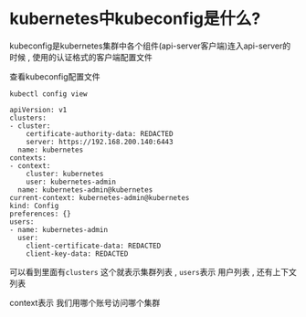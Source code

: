 # kubernetes中kubeconfig是什么?

kubeconfig是kubernetes集群中各个组件(api-server客户端)连入api-server的时候 , 使用的认证格式的客户端配置文件



查看kubeconfig配置文件

```
kubectl config view
```

```
apiVersion: v1
clusters:
- cluster:
    certificate-authority-data: REDACTED
    server: https://192.168.200.140:6443
  name: kubernetes
contexts:
- context:
    cluster: kubernetes
    user: kubernetes-admin
  name: kubernetes-admin@kubernetes
current-context: kubernetes-admin@kubernetes
kind: Config
preferences: {}
users:
- name: kubernetes-admin
  user:
    client-certificate-data: REDACTED
    client-key-data: REDACTED
```

可以看到里面有`clusters`   这个就表示集群列表 , `users`表示 用户列表 ,  还有上下文列表

context表示  我们用哪个账号访问哪个集群



